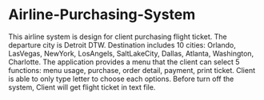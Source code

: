 # Airline-Purchasing-System
This airline system is design for client purchasing flight ticket.
The departure city is Detroit DTW. 
Destination includes 10 cities: Orlando, LasVegas, NewYork, LosAngels, SaltLakeCity, Dallas, Atlanta, Washington, Charlotte.
The application provides a menu that the client can select 5 functions: menu usage, purchase, order detail, payment, print ticket.
Client is able to only type letter to choose each options. 
Before turn off the system, Client will get flight ticket in text file.
